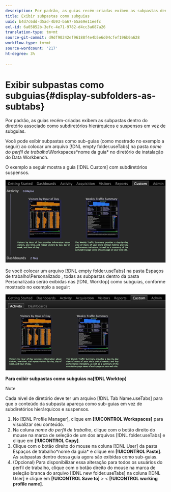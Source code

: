 ```yaml
---
description: Por padrão, as guias recém-criadas exibem as subpastas dentro do diretório associado como subdiretórios hierárquicos e suspensos em vez de subguias.
title: Exibir subpastas como subguias
uuid: b4d7c6dd-d5ad-4b93-ba67-65a69e11eefc
exl-id: 6a05852b-3efc-4e71-9782-d4cc3a687a26
translation-type: tm+mt
source-git-commit: d9df90242ef96188f4e4b5e6d04cfef196b0a628
workflow-type: tm+mt
source-wordcount: '217'
ht-degree: 3%

---
```


# Exibir subpastas como subguias{#display-subfolders-as-subtabs}

Por padrão, as guias recém-criadas exibem as subpastas dentro do diretório associado como subdiretórios hierárquicos e suspensos em vez de subguias.

Você pode exibir subpastas como sub-guias (como mostrado no exemplo a seguir) ao colocar um arquivo [!DNL empty folder.useTabs] na pasta *nome do perfil de trabalho*\Workspaces\*nome da guia* no diretório de instalação do Data Workbench.

O exemplo a seguir mostra a guia [!DNL Custom] com subdiretórios suspensos.

![](assets/client-sub.png)

Se você colocar um arquivo [!DNL empty folder.useTabs] na pasta Espaços de trabalho\Personalizado , todas as subpastas dentro da pasta Personalizada serão exibidas nas [!DNL Worktop] como subguias, conforme mostrado no exemplo a seguir:

![](assets/client-sub2.png)

**Para exibir subpastas como subguias na[!DNL Worktop]**

>[!NOTE]
>
>Cada nível de diretório deve ter um arquivo [!DNL Tab Name.useTabs] para que o conteúdo da subpasta apareça como sub-guias em vez de subdiretórios hierárquicos e suspensos.

1. No [!DNL Profile Manager], clique em **[!UICONTROL Workspaces]** para visualizar seu conteúdo.
1. Na coluna *nome do perfil de trabalho*, clique com o botão direito do mouse na marca de seleção de um dos arquivos [!DNL folder.useTabs] e clique em **[!UICONTROL Copy]**.
1. Clique com o botão direito do mouse na coluna [!DNL User] da pasta Espaços de trabalho\*nome da guia* e clique em **[!UICONTROL Paste]**. As subpastas dentro dessa guia agora são exibidas como sub-guias.
1. (Opcional) Para disponibilizar essa alteração para todos os usuários do perfil de trabalho, clique com o botão direito do mouse na marca de seleção branca do arquivo [!DNL new folder.useTabs] na coluna [!DNL User] e clique em **[!UICONTROL Save to]** > &lt; **[!UICONTROL working profile name]**.
